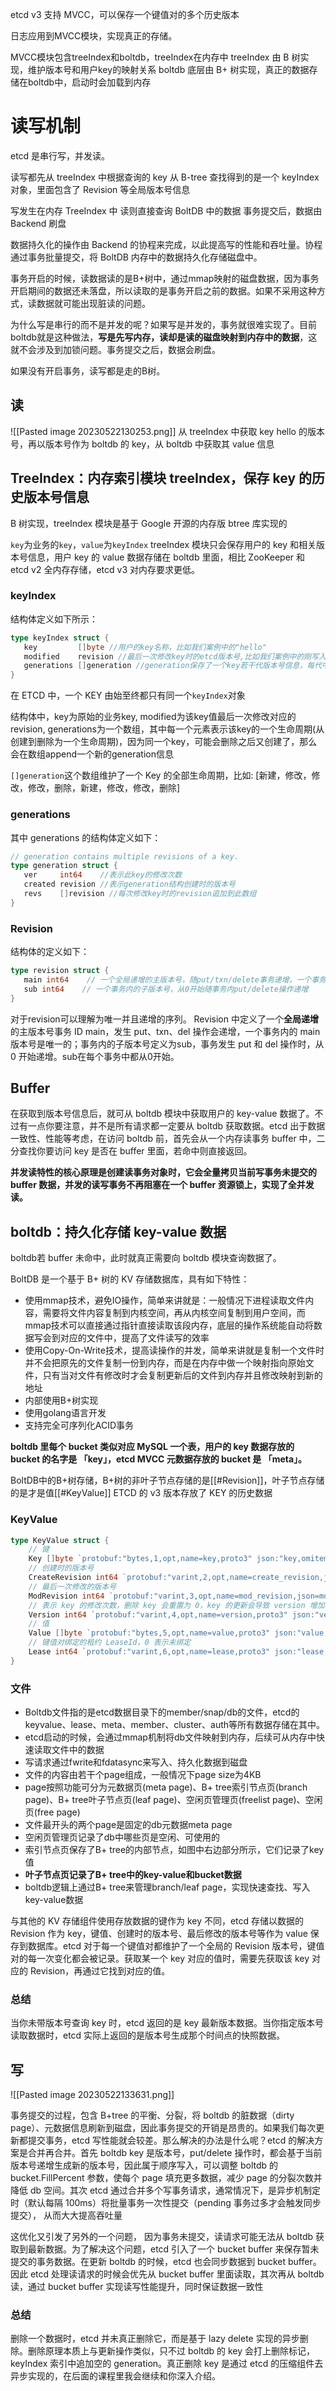 etcd v3 支持 MVCC，可以保存一个键值对的多个历史版本

日志应用到MVCC模块，实现真正的存储。

MVCC模块包含treeIndex和boltdb，treeIndex在内存中
treeIndex 由 B 树实现，维护版本号和用户key的映射关系
boltdb 底层由 B+ 树实现，真正的数据存储在boltdb中，启动时会加载到内存

# 读写机制
etcd 是串行写，并发读。  

读写都先从 treeIndex 中根据查询的 key 从 B-tree 查找得到的是一个 keyIndex 对象，里面包含了 Revision 等全局版本号信息

写发生在内存 TreeIndex 中
读则直接查询 BoltDB 中的数据
事务提交后，数据由 Backend 刷盘

数据持久化的操作由 Backend 的协程来完成，以此提高写的性能和吞吐量。协程通过事务批量提交，将 BoltDB 内存中的数据持久化存储磁盘中。

事务开启的时候，读数据读的是B+树中，通过mmap映射的磁盘数据，因为事务开启期间的数据还未落盘，所以读取的是事务开启之前的数据。如果不采用这种方式，读数据就可能出现脏读的问题。  

为什么写是串行的而不是并发的呢？如果写是并发的，事务就很难实现了。目前boltdb就是这种做法，**写是先写内存，读却是读的磁盘映射到内存中的数据**，这就不会涉及到加锁问题。事务提交之后，数据会刷盘。  

如果没有开启事务，读写都是走的B树。

## 读
![[Pasted image 20230522130253.png]]
从 treeIndex 中获取 key hello 的版本号，再以版本号作为 boltdb 的 key，从 boltdb 中获取其 value 信息

## TreeIndex：内存索引模块 treeIndex，保存 key 的历史版本号信息
B 树实现，treeIndex 模块是基于 Google 开源的内存版 btree 库实现的

`key`为业务的`key`，`value`为`keyIndex`
treeIndex 模块只会保存用户的 key 和相关版本号信息，用户 key 的 value 数据存储在 boltdb 里面，相比 ZooKeeper 和 etcd v2 全内存存储，etcd v3 对内存要求更低。

### keyIndex 
结构体定义如下所示：
```go
type keyIndex struct {
   key         []byte //用户的key名称，比如我们案例中的"hello"
   modified    revision //最后一次修改key时的etcd版本号,比如我们案例中的刚写入hello为world1时的，版本号为2
   generations []generation //generation保存了一个key若干代版本号信息，每代中包含对key的多次修改的版本号列表
}
```
在 ETCD 中，一个 KEY 由始至终都只有同一个`keyIndex`对象

结构体中，key为原始的业务key, modified为该key值最后一次修改对应的revision, generations为一个数组，其中每一个元素表示该key的一个生命周期(从创建到删除为一个生命周期)，因为同一个key，可能会删除之后又创建了，那么会在数组append一个新的generation信息

`[]generation`这个数组维护了一个 Key 的全部生命周期，比如: [新建，修改，修改，修改，删除，新建，修改，修改，删除]

### generations
其中 generations 的结构体定义如下：
```go
// generation contains multiple revisions of a key.
type generation struct {
   ver     int64    //表示此key的修改次数
   created revision //表示generation结构创建时的版本号
   revs    []revision //每次修改key时的revision追加到此数组
}
```

### Revision
结构体的定义如下：
```go
type revision struct {
   main int64    // 一个全局递增的主版本号，随put/txn/delete事务递增，一个事务内的key main版本号是一致的
   sub int64    // 一个事务内的子版本号，从0开始随事务内put/delete操作递增
}
```
对于revision可以理解为唯一并且递增的序列。
Revision 中定义了一个**全局递增**的主版本号事务 ID main，发生 put、txn、del 操作会递增，一个事务内的 main 版本号是唯一的；事务内的子版本号定义为sub，事务发生 put 和 del 操作时，从 0 开始递增。sub在每个事务中都从0开始。

## Buffer
在获取到版本号信息后，就可从 boltdb 模块中获取用户的 key-value 数据了。不过有一点你要注意，并不是所有请求都一定要从 boltdb 获取数据。etcd 出于数据一致性、性能等考虑，在访问 boltdb 前，首先会从一个内存读事务 buffer 中，二分查找你要访问 key 是否在 buffer 里面，若命中则直接返回。

**并发读特性的核心原理是创建读事务对象时，它会全量拷贝当前写事务未提交的 buffer 数据，并发的读写事务不再阻塞在一个 buffer 资源锁上，实现了全并发读。**


## boltdb：持久化存储 key-value 数据
boltdb若 buffer 未命中，此时就真正需要向 boltdb 模块查询数据了。

BoltDB 是一个基于 B+ 树的 KV 存储数据库，具有如下特性：
- 使用mmap技术，避免IO操作，简单来讲就是：一般情况下进程读取文件内容，需要将文件内容复制到内核空间，再从内核空间复制到用户空间，而mmap技术可以直接通过指针直接读取该段内存，底层的操作系统能自动将数据写会到对应的文件中，提高了文件读写的效率
- 使用Copy-On-Write技术，提高读操作的并发，简单来讲就是复制一个文件时并不会把原先的文件复制一份到内存，而是在内存中做一个映射指向原始文件，只有当对文件有修改时才会复制更新后的文件到内存并且修改映射到新的地址
- 内部使用B+树实现
- 使用golang语言开发
- 支持完全可序列化ACID事务

**boltdb 里每个 bucket 类似对应 MySQL 一个表，用户的 key 数据存放的 bucket 的名字是 「key」，etcd MVCC 元数据存放的 bucket 是 「meta」。**

BoltDB中的B+树存储，B+树的非叶子节点存储的是[[#Revision]]，叶子节点存储的是才是值[[#KeyValue]]
ETCD 的 v3 版本存放了 KEY 的历史数据

### KeyValue
```go
type KeyValue struct {
	// 键
	Key []byte `protobuf:"bytes,1,opt,name=key,proto3" json:"key,omitempty"`
	// 创建时的版本号
	CreateRevision int64 `protobuf:"varint,2,opt,name=create_revision,json=createRevision,proto3" json:"create_revision,omitempty"`
	// 最后一次修改的版本号
	ModRevision int64 `protobuf:"varint,3,opt,name=mod_revision,json=modRevision,proto3" json:"mod_revision,omitempty"`
	// 表示 key 的修改次数，删除 key 会重置为 0，key 的更新会导致 version 增加
	Version int64 `protobuf:"varint,4,opt,name=version,proto3" json:"version,omitempty"`
	// 值
	Value []byte `protobuf:"bytes,5,opt,name=value,proto3" json:"value,omitempty"`
	// 键值对绑定的租约 LeaseId，0 表示未绑定
	Lease int64 `protobuf:"varint,6,opt,name=lease,proto3" json:"lease,omitempty"`
}
```
### 文件
- Boltdb文件指的是etcd数据目录下的member/snap/db的文件，etcd的keyvalue、lease、meta、member、cluster、auth等所有数据存储在其中。
- etcd启动的时候，会通过mmap机制将db文件映射到内存，后续可从内存中快速读取文件中的数据
- 写请求通过fwrite和fdatasync来写入、持久化数据到磁盘
- 文件的内容由若干个page组成，一般情况下page size为4KB
- page按照功能可分为元数据页(meta page)、B+ tree索引节点页(branch page)、B+ tree叶子节点页(leaf page)、空闲页管理页(freelist page)、空闲页(free page)
- 文件最开头的两个page是固定的db元数据meta page
- 空闲页管理页记录了db中哪些页是空闲、可使用的
- 索引节点页保存了B+ tree的内部节点，如图中右边部分所示，它们记录了key值
- **叶子节点页记录了B+ tree中的key-value和bucket数据**
- boltdb逻辑上通过B+ tree来管理branch/leaf page，实现快速查找、写入key-value数据

与其他的 KV 存储组件使用存放数据的键作为 key 不同，etcd 存储以数据的 Revision 作为 key，键值、创建时的版本号、最后修改的版本号等作为 value 保存到数据库。etcd 对于每一个键值对都维护了一个全局的 Revision 版本号，键值对的每一次变化都会被记录。获取某一个 key 对应的值时，需要先获取该 key 对应的 Revision，再通过它找到对应的值。

### 总结
当你未带版本号查询 key 时，etcd 返回的是 key 最新版本数据。当你指定版本号读取数据时，etcd 实际上返回的是版本号生成那个时间点的快照数据。

## 写
![[Pasted image 20230522133631.png]]


事务提交的过程，包含 B+tree 的平衡、分裂，将 boltdb 的脏数据（dirty page）、元数据信息刷新到磁盘，因此事务提交的开销是昂贵的。如果我们每次更新都提交事务，etcd 写性能就会较差。那么解决的办法是什么呢？etcd 的解决方案是合并再合并。首先 boltdb key 是版本号，put/delete 操作时，都会基于当前版本号递增生成新的版本号，因此属于顺序写入，可以调整 boltdb 的 bucket.FillPercent 参数，使每个 page 填充更多数据，减少 page 的分裂次数并降低 db 空间。其次 etcd 通过合并多个写事务请求，通常情况下，是异步机制定时（默认每隔 100ms）将批量事务一次性提交（pending 事务过多才会触发同步提交）， 从而大大提高吞吐量

这优化又引发了另外的一个问题， 因为事务未提交，读请求可能无法从 boltdb 获取到最新数据。为了解决这个问题，etcd 引入了一个 bucket buffer 来保存暂未提交的事务数据。在更新 boltdb 的时候，etcd 也会同步数据到 bucket buffer。因此 etcd 处理读请求的时候会优先从 bucket buffer 里面读取，其次再从 boltdb 读，通过 bucket buffer 实现读写性能提升，同时保证数据一致性

### 总结
删除一个数据时，etcd 并未真正删除它，而是基于 lazy delete 实现的异步删除。删除原理本质上与更新操作类似，只不过 boltdb 的 key 会打上删除标记，keyIndex 索引中追加空的 generation。真正删除 key 是通过 etcd 的压缩组件去异步实现的，在后面的课程里我会继续和你深入介绍。